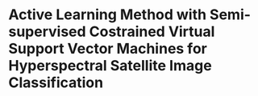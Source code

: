 # Active Learning Method with Semi-supervised Costrained Virtual Support Vector Machines for Hyperspectral Satellite Image Classification
